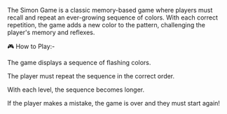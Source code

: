 The Simon Game is a classic memory-based game where players must recall and repeat an ever-growing sequence of colors. With each correct repetition, the game adds a new color to the pattern, challenging the player's memory and reflexes.

🎮 How to Play:-

The game displays a sequence of flashing colors.

The player must repeat the sequence in the correct order.

With each level, the sequence becomes longer.

If the player makes a mistake, the game is over and they must start again!



